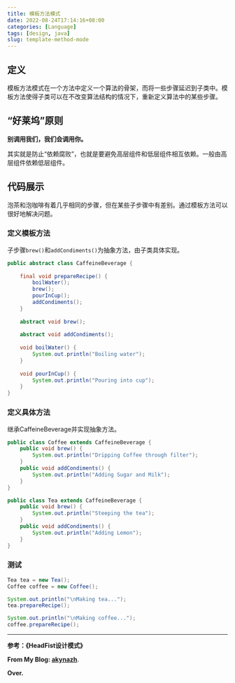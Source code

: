 ```yaml
---
title: 模板方法模式
date: 2022-08-24T17:14:16+08:00
categories: [Language]
tags: [design, java]
slug: template-method-mode
---
```


## 定义

模板方法模式在一个方法中定义一个算法的骨架，而将一些步骤延迟到子类中。模板方法使得子类可以在不改变算法结构的情况下，重新定义算法中的某些步骤。

## “好莱坞”原则

**别调用我们，我们会调用你。**

其实就是防止“依赖腐败”，也就是要避免高层组件和低层组件相互依赖。一般由高层组件依赖低层组件。

## 代码展示

泡茶和泡咖啡有着几乎相同的步骤，但在某些子步骤中有差别。通过模板方法可以很好地解决问题。

### 定义模板方法

子步骤`brew()`和`addCondiments()`为抽象方法，由子类具体实现。

```java
public abstract class CaffeineBeverage {
  
	final void prepareRecipe() {
		boilWater();
		brew();
		pourInCup();
		addCondiments();
	}
 
	abstract void brew();
  
	abstract void addCondiments();
 
	void boilWater() {
		System.out.println("Boiling water");
	}
  
	void pourInCup() {
		System.out.println("Pouring into cup");
	}
}
```

### 定义具体方法

继承CaffeineBeverage并实现抽象方法。

```java
public class Coffee extends CaffeineBeverage {
	public void brew() {
		System.out.println("Dripping Coffee through filter");
	}
	public void addCondiments() {
		System.out.println("Adding Sugar and Milk");
	}
}
```

```java
public class Tea extends CaffeineBeverage {
	public void brew() {
		System.out.println("Steeping the tea");
	}
	public void addCondiments() {
		System.out.println("Adding Lemon");
	}
}
```

### 测试

```java
Tea tea = new Tea();
Coffee coffee = new Coffee();

System.out.println("\nMaking tea...");
tea.prepareRecipe();

System.out.println("\nMaking coffee...");
coffee.prepareRecipe();
```

---

**参考：《HeadFist设计模式》**

**From My Blog: [akynazh](https://akynazh.site)**.

**Over.**